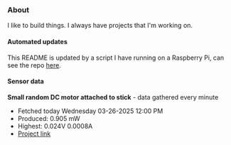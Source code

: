 ### About
I like to build things. I always have projects that I'm working on.

#### Automated updates
This README is updated by a script I have running on a Raspberry Pi, can see the repo [here](https://github.com/jdc-cunningham/raspi-git-repo-updater).

#### Sensor data


**Small random DC motor attached to stick** - data gathered every minute
- Fetched today Wednesday 03-26-2025 12:00 PM
- Produced: 0.905 mW
- Highest: 0.024V 0.0008A
- [Project link](https://github.com/jdc-cunningham/turbine-raspi)